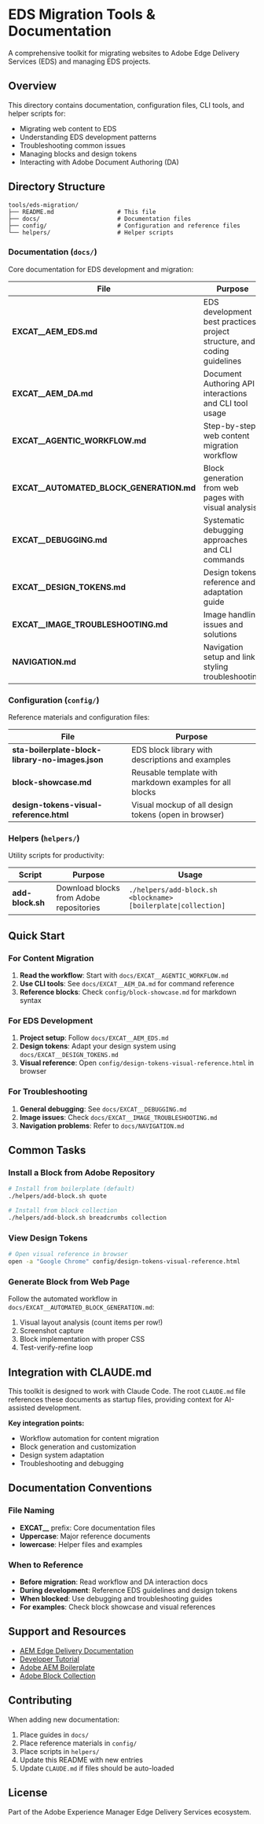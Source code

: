 # EDS Migration Tools & Documentation

A comprehensive toolkit for migrating websites to Adobe Edge Delivery Services (EDS) and managing EDS projects.

## Overview

This directory contains documentation, configuration files, CLI tools, and helper scripts for:
- Migrating web content to EDS
- Understanding EDS development patterns
- Troubleshooting common issues
- Managing blocks and design tokens
- Interacting with Adobe Document Authoring (DA)

## Directory Structure

```
tools/eds-migration/
├── README.md                  # This file
├── docs/                      # Documentation files
├── config/                    # Configuration and reference files
└── helpers/                   # Helper scripts
```

### Documentation (`docs/`)

Core documentation for EDS development and migration:

| File | Purpose |
|------|---------|
| **EXCAT__AEM_EDS.md** | EDS development best practices, project structure, and coding guidelines |
| **EXCAT__AEM_DA.md** | Document Authoring API interactions and CLI tool usage |
| **EXCAT__AGENTIC_WORKFLOW.md** | Step-by-step web content migration workflow |
| **EXCAT__AUTOMATED_BLOCK_GENERATION.md** | Block generation from web pages with visual analysis |
| **EXCAT__DEBUGGING.md** | Systematic debugging approaches and CLI commands |
| **EXCAT__DESIGN_TOKENS.md** | Design tokens reference and adaptation guide |
| **EXCAT__IMAGE_TROUBLESHOOTING.md** | Image handling issues and solutions |
| **NAVIGATION.md** | Navigation setup and link styling troubleshooting |

### Configuration (`config/`)

Reference materials and configuration files:

| File | Purpose |
|------|---------|
| **sta-boilerplate-block-library-no-images.json** | EDS block library with descriptions and examples |
| **block-showcase.md** | Reusable template with markdown examples for all blocks |
| **design-tokens-visual-reference.html** | Visual mockup of all design tokens (open in browser) |

### Helpers (`helpers/`)

Utility scripts for productivity:

| Script | Purpose | Usage |
|--------|---------|-------|
| **add-block.sh** | Download blocks from Adobe repositories | `./helpers/add-block.sh <blockname> [boilerplate\|collection]` |

## Quick Start

### For Content Migration

1. **Read the workflow**: Start with `docs/EXCAT__AGENTIC_WORKFLOW.md`
2. **Use CLI tools**: See `docs/EXCAT__AEM_DA.md` for command reference
3. **Reference blocks**: Check `config/block-showcase.md` for markdown syntax

### For EDS Development

1. **Project setup**: Follow `docs/EXCAT__AEM_EDS.md`
2. **Design tokens**: Adapt your design system using `docs/EXCAT__DESIGN_TOKENS.md`
3. **Visual reference**: Open `config/design-tokens-visual-reference.html` in browser

### For Troubleshooting

1. **General debugging**: See `docs/EXCAT__DEBUGGING.md`
2. **Image issues**: Check `docs/EXCAT__IMAGE_TROUBLESHOOTING.md`
3. **Navigation problems**: Refer to `docs/NAVIGATION.md`

## Common Tasks

### Install a Block from Adobe Repository

```bash
# Install from boilerplate (default)
./helpers/add-block.sh quote

# Install from block collection
./helpers/add-block.sh breadcrumbs collection
```

### View Design Tokens

```bash
# Open visual reference in browser
open -a "Google Chrome" config/design-tokens-visual-reference.html
```

### Generate Block from Web Page

Follow the automated workflow in `docs/EXCAT__AUTOMATED_BLOCK_GENERATION.md`:
1. Visual layout analysis (count items per row!)
2. Screenshot capture
3. Block implementation with proper CSS
4. Test-verify-refine loop

## Integration with CLAUDE.md

This toolkit is designed to work with Claude Code. The root `CLAUDE.md` file references these documents as startup files, providing context for AI-assisted development.

**Key integration points:**
- Workflow automation for content migration
- Block generation and customization
- Design system adaptation
- Troubleshooting and debugging

## Documentation Conventions

### File Naming

- **EXCAT__** prefix: Core documentation files
- **Uppercase**: Major reference documents
- **lowercase**: Helper files and examples

### When to Reference

- **Before migration**: Read workflow and DA interaction docs
- **During development**: Reference EDS guidelines and design tokens
- **When blocked**: Use debugging and troubleshooting guides
- **For examples**: Check block showcase and visual references

## Support and Resources

- [AEM Edge Delivery Documentation](https://www.aem.live/docs/)
- [Developer Tutorial](https://www.aem.live/developer/tutorial)
- [Adobe AEM Boilerplate](https://github.com/adobe/aem-boilerplate)
- [Adobe Block Collection](https://github.com/adobe/aem-block-collection)

## Contributing

When adding new documentation:
1. Place guides in `docs/`
2. Place reference materials in `config/`
3. Place scripts in `helpers/`
4. Update this README with new entries
5. Update `CLAUDE.md` if files should be auto-loaded

## License

Part of the Adobe Experience Manager Edge Delivery Services ecosystem.
